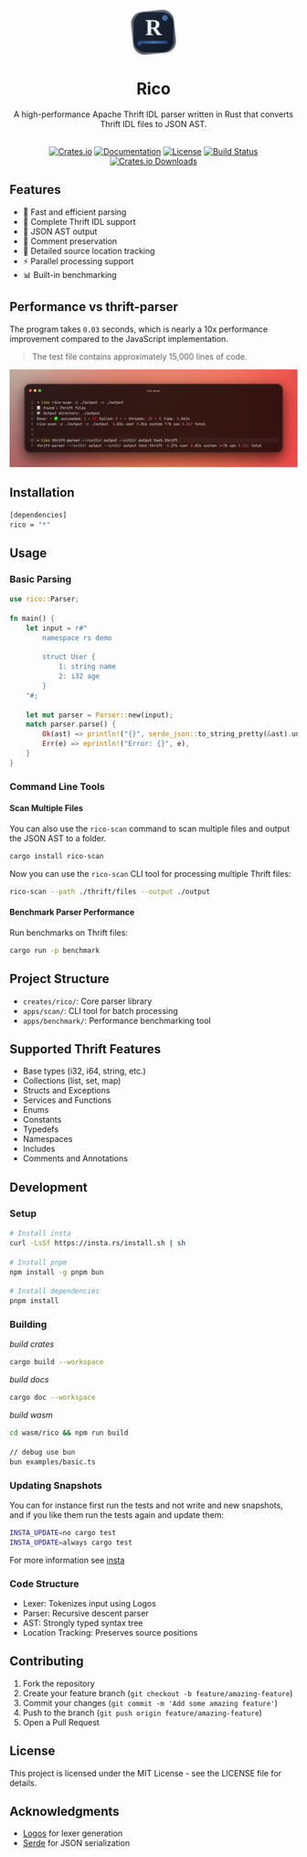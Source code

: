 <div align="center">
    <img src="./apps/web/public/logo.svg" width="80px" height="80px"></img>
    <h1>Rico</h1>
</div>
<div align="center">
A high-performance Apache Thrift IDL parser written in Rust that converts Thrift IDL files to JSON AST.
</div>
<br/>

<div align="center">

[![Crates.io](https://img.shields.io/crates/v/rico.svg)](https://crates.io/crates/rico)
[![Documentation](https://docs.rs/rico/badge.svg)](https://docs.rs/rico)
[![License](https://img.shields.io/github/license/xnmeet/rico)](LICENSE)
[![Build Status](https://github.com/xnmeet/rico/workflows/Build%20and%20Test/badge.svg)](https://github.com/xnmeet/rico/actions)
[![Crates.io Downloads](https://img.shields.io/crates/d/rico)](https://crates.io/crates/rico)

</div>


## Features

- 🚀 Fast and efficient parsing
- 🎯 Complete Thrift IDL support
- 🔄 JSON AST output
- 📝 Comment preservation
- 🎨 Detailed source location tracking
- ⚡ Parallel processing support
- 📊 Built-in benchmarking

## Performance vs thrift-parser

The program takes `0.03` seconds, which is nearly a 10x performance improvement compared to the JavaScript implementation.

> The test file contains approximately 15,000 lines of code.

![performance](./performance.png)

## Installation

```bash
[dependencies]
rico = "*"
```

## Usage

### Basic Parsing

```rust
use rico::Parser;

fn main() {
    let input = r#"
        namespace rs demo

        struct User {
            1: string name
            2: i32 age
        }
    "#;

    let mut parser = Parser::new(input);
    match parser.parse() {
        Ok(ast) => println!("{}", serde_json::to_string_pretty(&ast).unwrap()),
        Err(e) => eprintln!("Error: {}", e),
    }
}
```

### Command Line Tools

#### Scan Multiple Files

You can also use the `rico-scan` command to scan multiple files and output the JSON AST to a folder.

```bash
cargo install rico-scan
```

Now you can use the `rico-scan` CLI tool for processing multiple Thrift files:

```bash
rico-scan --path ./thrift/files --output ./output
```

#### Benchmark Parser Performance

Run benchmarks on Thrift files:

```bash
cargo run -p benchmark
```

## Project Structure

- `creates/rico/`: Core parser library
- `apps/scan/`: CLI tool for batch processing
- `apps/benchmark/`: Performance benchmarking tool

## Supported Thrift Features

- Base types (i32, i64, string, etc.)
- Collections (list, set, map)
- Structs and Exceptions
- Services and Functions
- Enums
- Constants
- Typedefs
- Namespaces
- Includes
- Comments and Annotations

## Development

### Setup

```bash
# Install insta
curl -LsSf https://insta.rs/install.sh | sh

# Install pnpm
npm install -g pnpm bun

# Install dependencies
pnpm install
```

### Building

*build crates*

```bash
cargo build --workspace
```

*build docs*

```bash
cargo doc --workspace
```

*build wasm*

```bash
cd wasm/rico && npm run build

// debug use bun
bun examples/basic.ts
```

### Updating Snapshots

You can for instance first run the tests and not write and new snapshots, and if you like them run the tests again and update them:

```bash
INSTA_UPDATE=no cargo test
INSTA_UPDATE=always cargo test
```

For more information see [insta](https://insta.rs/docs/quickstart/)

### Code Structure

- Lexer: Tokenizes input using Logos
- Parser: Recursive descent parser
- AST: Strongly typed syntax tree
- Location Tracking: Preserves source positions

## Contributing

1. Fork the repository
2. Create your feature branch (`git checkout -b feature/amazing-feature`)
3. Commit your changes (`git commit -m 'Add some amazing feature'`)
4. Push to the branch (`git push origin feature/amazing-feature`)
5. Open a Pull Request

## License

This project is licensed under the MIT License - see the LICENSE file for details.

## Acknowledgments

- [Logos](https://github.com/maciejhirsz/logos) for lexer generation
- [Serde](https://github.com/serde-rs/serde) for JSON serialization
